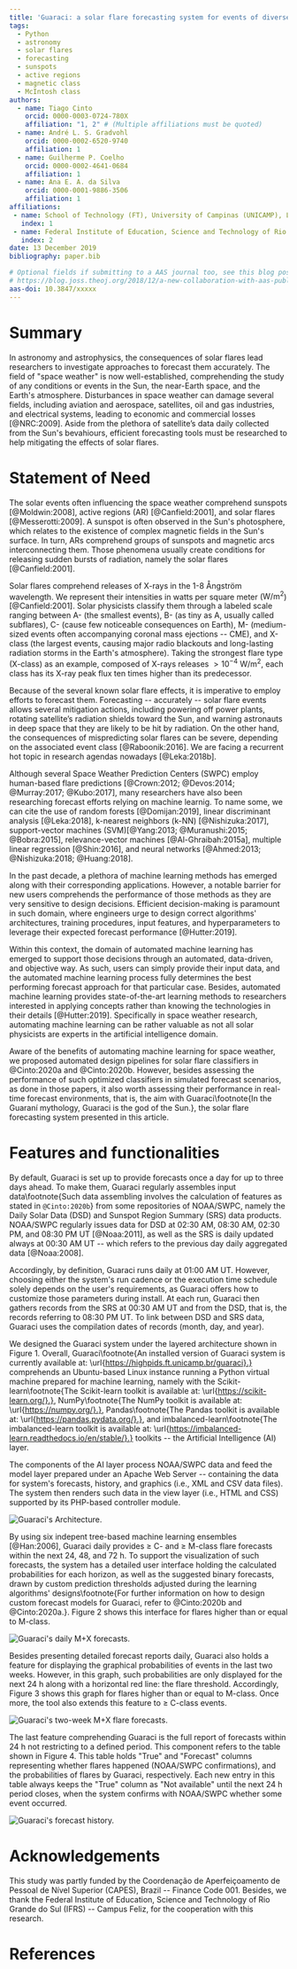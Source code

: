```yaml
---
title: 'Guaraci: a solar flare forecasting system for events of diverse classes'
tags:
  - Python
  - astronomy
  - solar flares 
  - forecasting
  - sunspots
  - active regions
  - magnetic class
  - McIntosh class
authors:
  - name: Tiago Cinto
    orcid: 0000-0003-0724-780X
    affiliation: "1, 2" # (Multiple affiliations must be quoted)
  - name: André L. S. Gradvohl
    orcid: 0000-0002-6520-9740
    affiliation: 1
  - name: Guilherme P. Coelho
    orcid: 0000-0002-4641-0684
    affiliation: 1
  - name: Ana E. A. da Silva
    orcid: 0000-0001-9886-3506
    affiliation: 1
affiliations:
 - name: School of Technology (FT), University of Campinas (UNICAMP), Limeira, SP, Brazil
   index: 1
 - name: Federal Institute of Education, Science and Technology of Rio Grande do Sul (IFRS), Campus Feliz, RS, Brazil
   index: 2
date: 13 December 2019
bibliography: paper.bib

# Optional fields if submitting to a AAS journal too, see this blog post:
# https://blog.joss.theoj.org/2018/12/a-new-collaboration-with-aas-publishing
aas-doi: 10.3847/xxxxx
---
```


# Summary
In astronomy and astrophysics, the consequences of solar flares lead researchers to investigate approaches to forecast them accurately. The field of "space weather" is now well-established, comprehending the study of any conditions or events in the Sun, the near-Earth space, and the Earth's atmosphere. Disturbances in space weather can damage several fields, including aviation and aerospace, satellites, oil and gas industries, and electrical systems, leading to economic and commercial losses [@NRC:2009]. Aside from the plethora of satellite’s data daily collected from the Sun's bevahiours, efficient forecasting tools must be researched to help mitigating the effects of solar flares.

# Statement of Need

The solar events often influencing the space weather comprehend sunspots [@Moldwin:2008], active regions (AR) [@Canfield:2001], and solar flares [@Messerotti:2009]. A sunspot is often observed in the Sun's photosphere, which relates to the existence of complex magnetic fields in the Sun's surface. In turn, ARs comprehend groups of sunspots and magnetic arcs interconnecting them. Those phenomena usually create conditions for releasing sudden bursts of radiation, namely the solar flares [@Canfield:2001]. 

Solar flares comprehend releases of X-rays in the 1-8 Ångström wavelength. We represent their intensities in watts per square meter ($\mathrm{W/m}^{2}$) [@Canfield:2001]. Solar physicists classify them through a labeled scale ranging between A- (the smallest events), B- (as tiny as A, usually called subflares), C- (cause few noticeable consequences on Earth), M- (medium-sized events often accompanying coronal mass ejections -- CME), and X-class (the largest events, causing major radio blackouts and long-lasting radiation storms in the Earth's atmosphere). Taking the strongest flare type (X-class) as an example, composed of X-rays releases $>10^{-4}\:\mathrm{W/m}^{2}$, each class has its X-ray peak flux ten times higher than its predecessor.

Because of the several known solar flare effects, it is imperative to employ efforts to forecast them. Forecasting -- accurately -- solar flare events allows several mitigation actions, including powering off power plants, rotating  satellite’s radiation shields toward the Sun, and warning astronauts in deep space that they are likely to be hit by radiation. On the other hand, the consequences of mispredicting solar flares can be severe, depending on the associated event class [@Raboonik:2016]. We are facing a recurrent hot topic in research agendas nowadays [@Leka:2018b].

Although several Space Weather Prediction Centers (SWPC) employ human-based flare predictions [@Crown:2012; @Devos:2014; @Murray:2017; @Kubo:2017], many researchers have also been researching forecast efforts relying on machine learnig. To name some, we can cite the use of random forests [@Domijan:2019], linear discriminant analysis [@Leka:2018], k-nearest neighbors (k-NN) [@Nishizuka:2017], support-vector machines (SVM)[@Yang:2013; @Muranushi:2015; @Bobra:2015], relevance-vector machines [@Al-Ghraibah:2015a], multiple linear regression [@Shin:2016], and neural networks [@Ahmed:2013; @Nishizuka:2018; @Huang:2018]. 

In the past decade, a plethora of machine learning methods has emerged along with their corresponding applications. However, a notable barrier for new users comprehends the performance of those methods as they are very sensitive to design decisions. Efficient decision-making is paramount in such domain, where engineers urge to design correct algorithms' architectures, training procedures, input features, and hyperparameters to leverage their expected forecast performance [@Hutter:2019].

Within this context, the domain of automated machine learning has emerged to support those decisions through an automated, data-driven, and objective way. As such, users can simply provide their input data, and the automated machine learning process fully determines the best performing forecast approach for that particular case. Besides, automated machine learning provides state-of-the-art learning methods to researchers interested in applying concepts rather than knowing the technologies in their details [@Hutter:2019]. Specifically in space weather research, automating machine learning can be rather valuable as not all solar physicists are experts in the artificial intelligence domain.

Aware of the benefits of automating machine learning for space weather, we proposed automated design pipelines for solar flare classifiers in @Cinto:2020a and @Cinto:2020b. However, besides assessing the performance of such optimized classifiers in simulated forecast scenarios, as done in those papers, it also worth assessing their performance in real-time forecast environments, that is, the aim with Guaraci\footnote{In the Guaraní mythology, Guaraci is the god of the Sun.}, the solar flare forecasting system presented in this article.


# Features and functionalities

By default, Guaraci is set up to provide forecasts once a day for up to three days ahead. To make them, Guaraci regularly assembles input data\footnote{Such data assembling involves the calculation of features as stated in `@Cinto:2020b`} from some repositories of NOAA/SWPC, namely the Daily Solar Data (DSD) and Sunspot Region Summary (SRS) data products. NOAA/SWPC regularly issues data for DSD at 02:30 AM, 08:30 AM, 02:30 PM, and 08:30 PM UT [@Noaa:2011], as well as the SRS is daily updated always at 00:30 AM UT -- which refers to the previous day daily aggregated data [@Noaa:2008]. 

Accordingly, by definition, Guaraci runs daily at 01:00 AM UT. However, choosing either the system's run cadence or the execution time schedule solely depends on the user's requirements, as Guaraci offers how to customize those parameters during install. At each run, Guaraci then gathers records from the SRS at 00:30 AM UT and from the DSD, that is, the records referring to 08:30 PM UT. To link between DSD and SRS data, Guaraci uses the compilation dates of records (month, day, and year).

We designed the Guaraci system under the layered architecture shown in Figure 1. Overall, Guaraci\footnote{An installed version of Guaraci system is currently available at: \url{https://highpids.ft.unicamp.br/guaraci}.} comprehends an Ubuntu-based Linux instance running a Python virtual machine prepared for machine learning, namely with the Scikit-learn\footnote{The Scikit-learn toolkit is available at: \url{https://scikit-learn.org/}.}, NumPy\footnote{The NumPy toolkit is available at: \url{https://numpy.org/}.}, Pandas\footnote{The Pandas toolkit is available at: \url{https://pandas.pydata.org/}.}, and imbalanced-learn\footnote{The imbalanced-learn toolkit is available at: \url{https://imbalanced-learn.readthedocs.io/en/stable/}.} toolkits -- the Artificial Intelligence (AI) layer. 

The components of the AI layer process NOAA/SWPC data and feed the model layer prepared under an Apache Web Server -- containing the data for system's forecasts, history, and graphics (i.e., XML and CSV data files). The system then renders such data in the view layer (i.e., HTML and CSS) supported by its PHP-based controller module.

![Guaraci's Architecture.](images/guaraci-architecture.png)

By using six indepent tree-based machine learning ensembles [@Han:2006], Guaraci daily provides $\geq$ C- and $\geq$ M-class flare forecasts within the next 24, 48, and 72 h. To support the visualization of such forecasts, the system has a detailed user interface holding the calculated probabilities for each horizon, as well as the suggested binary forecasts, drawn by custom prediction thresholds adjusted during the learning algorithms' designs\footnote{For further information on how to design custom forecast models for Guaraci, refer to @Cinto:2020b and @Cinto:2020a.}. Figure 2 shows this interface for flares higher than or equal to M-class.

![Guaraci's daily M+X forecasts.](images/guaraci-daily-mx-forecasts.png)

Besides presenting detailed forecast reports daily, Guaraci also holds a feature for displaying the graphical probabilities of events in the last two weeks. However, in this graph, such probabilities are only displayed for the next 24 h along with a horizontal red line: the flare threshold. Accordingly, Figure 3 shows this graph for flares higher than or equal to M-class. Once more, the tool also extends this feature to $\geq$ C-class events.

![Guaraci's two-week M+X flare forecasts.](images/guaraci-two-week-mx-forecasts.png)

The last feature comprehending Guaraci is the full report of forecasts within 24 h not restricting to a defined period. This component refers to the table shown in Figure 4. This table holds "True" and "Forecast" columns representing whether flares happened (NOAA/SWPC confirmations), and the probabilities of flares by Guaraci, respectively. Each new entry in this table always keeps the "True" column as "Not available" until the next 24 h period closes, when the system confirms with NOAA/SWPC whether some event occurred.

![Guaraci's forecast history.](images/guaraci-forecast-history.png)


# Acknowledgements

This study was partly funded by the Coordenação de Aperfeiçoamento de Pessoal de Nível Superior (CAPES), Brazil -- Finance Code 001. Besides, we thank the Federal Institute of Education, Science and Technology of Rio Grande do Sul (IFRS) -- Campus Feliz, for the cooperation with this research.

# References
